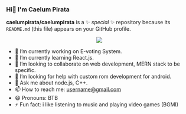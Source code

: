 
  ### Hi👋 I'm Caelum Pirata




**caelumpirata/caelumpirata** is a ✨ _special_ ✨ repository because its `README.md` (this file) appears on your GitHub profile.
<p align="center">
  <img src="https://user-images.githubusercontent.com/85424262/161450383-3819ea87-0086-488c-81fc-e840c53b7007.gif"/>
</p>


- 🔭 I’m currently working on E-voting System.
- 🌱 I’m currently learning React.js.
- 👯 I’m looking to collaborate on web development, MERN stack to be specific.
- 🤔 I’m looking for help with custom rom development for android.
- 💬 Ask me about node.js, C++.
- 📫 How to reach me: username@gmail.com
- 😄 Pronouns: BTB
- ⚡ Fun fact: i like listening to music and playing video games (BGMI)



